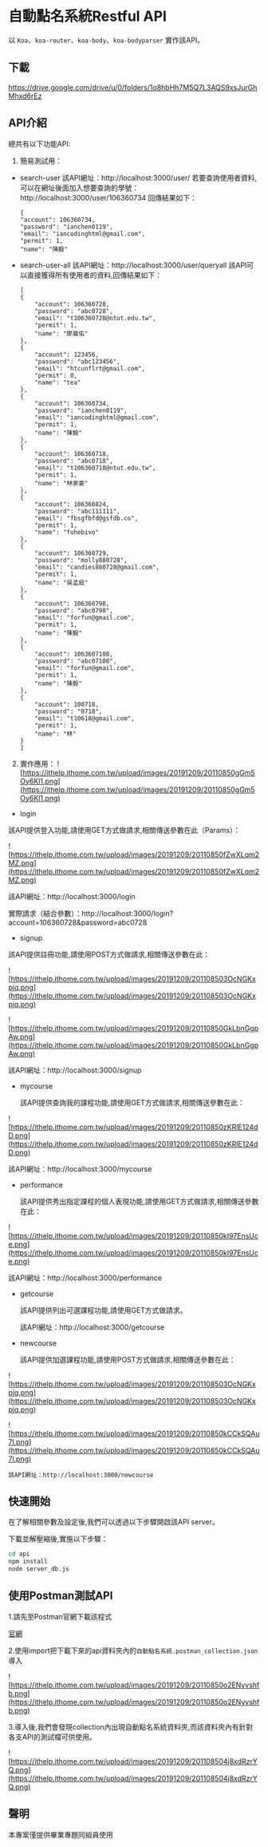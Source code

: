 # 自動點名系統Restful API

以 `Koa`、`koa-router`、`koa-body`、`koa-bodyparser` 實作該API。

## 下載

https://drive.google.com/drive/u/0/folders/1o8hbHh7M5Q7L3AQS9xsJurGhMhxd6rEz

## API介紹

總共有以下功能API:
1. 簡易測試用：
- search-user
    該API網址：http://localhost:3000/user/
    若要查詢使用者資料,可以在網址後面加入想要查詢的學號：
    http://localhost:3000/user/106360734
    回傳結果如下：
    ```
    {
    "account": 106360734,
    "password": "ianchen0119",
    "email": "iancodinghtml@gmail.com",
    "permit": 1,
    "name": "陳毅"
    ```
- search-user-all
    該API網址：http://localhost:3000/user/queryall
    該API可以直接獲得所有使用者的資料,回傳結果如下：
    ```
    [
    {
        "account": 106360728,
        "password": "abc0728",
        "email": "t106360728@ntut.edu.tw",
        "permit": 1,
        "name": "廖晨佑"
    },
    {
        "account": 123456,
        "password": "abc123456",
        "email": "htcunflrt@gmail.com",
        "permit": 0,
        "name": "tea"
    },
    {
        "account": 106360734,
        "password": "ianchen0119",
        "email": "iancodinghtml@gmail.com",
        "permit": 1,
        "name": "陳毅"
    },
    {
        "account": 106360718,
        "password": "abc0718",
        "email": "t106360718@ntut.edu.tw",
        "permit": 1,
        "name": "林家豪"
    },
    {
        "account": 106360824,
        "password": "abc111111",
        "email": "fbsgfbfd@gsfdb.co",
        "permit": 1,
        "name": "fuhebivo"
    },
    {
        "account": 106360729,
        "password": "molly880728",
        "email": "candies880728@gmail.com",
        "permit": 1,
        "name": "吳孟庭"
    },
    {
        "account": 106360798,
        "password": "abc0798",
        "email": "forfun@gmail.com",
        "permit": 1,
        "name": "陳毅"
    },
    {
        "account": 1063607108,
        "password": "abc07108",
        "email": "forfun@gmail.com",
        "permit": 1,
        "name": "陳毅"
    },
    {
        "account": 100718,
        "password": "0718",
        "email": "t10618@gmail.com",
        "permit": 1,
        "name": "林"
    }
    ]
    ```
2. 實作應用：
![https://ithelp.ithome.com.tw/upload/images/20191209/20110850gGm5Oy6Kl1.png](https://ithelp.ithome.com.tw/upload/images/20191209/20110850gGm5Oy6Kl1.png)
- login

該API提供登入功能,請使用GET方式做請求,相關傳送參數在此（Params）：

![https://ithelp.ithome.com.tw/upload/images/20191209/20110850fZwXLqm2MZ.png](https://ithelp.ithome.com.tw/upload/images/20191209/20110850fZwXLqm2MZ.png)
    
 該API網址：http://localhost:3000/login

 實際請求（結合參數）：http://localhost:3000/login?account=106360728&password=abc0728


    
- signup

 該API提供註冊功能,請使用POST方式做請求,相關傳送參數在此：
    
![https://ithelp.ithome.com.tw/upload/images/20191209/201108503OcNGKxpjq.png](https://ithelp.ithome.com.tw/upload/images/20191209/201108503OcNGKxpjq.png)
    
![https://ithelp.ithome.com.tw/upload/images/20191209/20110850GkLbnGgpAw.png](https://ithelp.ithome.com.tw/upload/images/20191209/20110850GkLbnGgpAw.png)

 該API網址：http://localhost:3000/signup
    
    

- mycourse

   該API提供查詢我的課程功能,請使用GET方式做請求,相關傳送參數在此：
    
![https://ithelp.ithome.com.tw/upload/images/20191209/20110850zKRlE124dD.png](https://ithelp.ithome.com.tw/upload/images/20191209/20110850zKRlE124dD.png)

   該API網址：http://localhost:3000/mycourse
   
- performance

   該API提供秀出指定課程的個人表現功能,請使用GET方式做請求,相關傳送參數在此：
    
![https://ithelp.ithome.com.tw/upload/images/20191209/20110850kI97EnsUce.png](https://ithelp.ithome.com.tw/upload/images/20191209/20110850kI97EnsUce.png)

   該API網址：http://localhost:3000/performance


- getcourse

    該API提供列出可選課程功能,請使用GET方式做請求。

    該API網址：http://localhost:3000/getcourse

- newcourse

    該API提供加選課程功能,請使用POST方式做請求,相關傳送參數在此：

![https://ithelp.ithome.com.tw/upload/images/20191209/201108503OcNGKxpjq.png](https://ithelp.ithome.com.tw/upload/images/20191209/201108503OcNGKxpjq.png)
    
![https://ithelp.ithome.com.tw/upload/images/20191209/20110850kCCkSQAu7l.png](https://ithelp.ithome.com.tw/upload/images/20191209/20110850kCCkSQAu7l.png)

    該API網址：http://localhost:3000/newcourse

## 快速開始

在了解相關參數及設定後,我們可以透過以下步驟開啟該API server。

下載並解壓縮後,實施以下步驟：

```bash
cd api
npm install
node server_db.js
```

## 使用Postman測試API

1.請先至Postman官網下載該程式

[官網](https://www.getpostman.com/)

2.使用import把下載下來的api資料夾內的`自動點名系統.postman_collection.json`導入

![https://ithelp.ithome.com.tw/upload/images/20191209/20110850o2ENyvshfb.png](https://ithelp.ithome.com.tw/upload/images/20191209/20110850o2ENyvshfb.png)

3.導入後,我們會發現collection內出現自動點名系統資料夾,而該資料夾內有針對各支API的測試檔可供使用。

![https://ithelp.ithome.com.tw/upload/images/20191209/201108504j8xdRzrYQ.png](https://ithelp.ithome.com.tw/upload/images/20191209/201108504j8xdRzrYQ.png)

## 聲明

本專案僅提供畢業專題同組員使用


